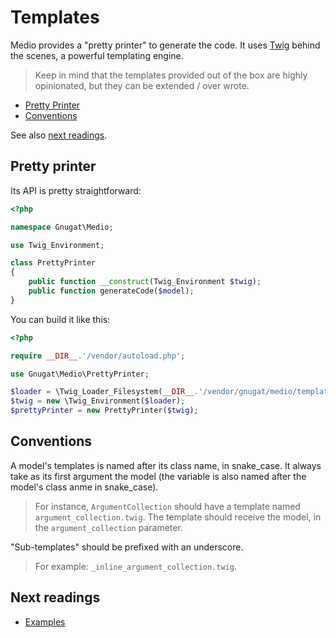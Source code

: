 # Templates

Medio provides a "pretty printer" to generate the code. It uses [Twig](http://twig.sensiolabs.org/)
behind the scenes, a powerful templating engine.

> Keep in mind that the templates provided out of the box are highly opinionated,
> but they can be extended / over wrote.

* [Pretty Printer](#pretty-printer)
* [Conventions](#conventions)

See also [next readings](#next-readings).

## Pretty printer

Its API is pretty straightforward:

```php
<?php

namespace Gnugat\Medio;

use Twig_Environment;

class PrettyPrinter
{
    public function __construct(Twig_Environment $twig);
    public function generateCode($model);
}
```

You can build it like this:

```php
<?php

require __DIR__.'/vendor/autoload.php';

use Gnugat\Medio\PrettyPrinter;

$loader = \Twig_Loader_Filesystem(__DIR__.'/vendor/gnugat/medio/templates'); // Replace this path
$twig = new \Twig_Environment($loader);
$prettyPrinter = new PrettyPrinter($twig);
```

## Conventions

A model's templates is named after its class name, in snake_case. It always take
as its first argument the model (the variable is also named after the model's class anme in snake_case).

> For instance, `ArgumentCollection` should have a template named `argument_collection.twig`.
> The template should receive the model, in the `argument_collection` parameter.

"Sub-templates" should be prefixed with an underscore.

> For example: `_inline_argument_collection.twig`.

## Next readings

* [Examples](03-examples.md)
